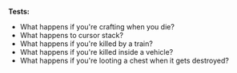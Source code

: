 **Tests:**

- What happens if you're crafting when you die?
- What happens to cursor stack?
- What happens if you're killed by a train?
- What happens if you're killed inside a vehicle?
- What happens if you're looting a chest when it gets destroyed?
